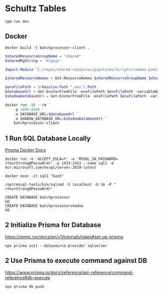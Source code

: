 # Schultz Tables

```
npm run dev
```

## Docker

```
docker build -t batchprocessor-client .
```

```powershell
$sharedResourceGroupName = "shared"
$sharedRgString = 'klgoyi'

Import-Module "C:/repos/shared-resources/pipelines/scripts/common.psm1" -Force

$sharedResourceNames = Get-ResourceNames $sharedResourceGroupName $sharedRgString

$envFilePath = $(Resolve-Path ".env").Path
$databaseUrl = Get-EnvVarFromFile -envFilePath $envFilePath -variableName 'DATABASE_URL'
$shadowDatabaseUrl = Get-EnvVarFromFile -envFilePath $envFilePath -variableName 'SHADOW_DATABASE_URL'

docker run -it --rm `
    -p 3000:8080 `
    -e DATABASE_URL=$databaseUrl `
    -e SHADOW_DATABASE_URL=$shadowDatabaseUrl `
    batchprocessor-client
```

## 1 Run SQL Database Locally

[Prisma Docker Docs](https://www.prisma.io/docs/concepts/database-connectors/sql-server/sql-server-docker)

```
docker run -e 'ACCEPT_EULA=Y' -e 'MSSQL_SA_PASSWORD=<YourStrong@Passw0rd>' -p 1433:1433 --name sql1 -d mcr.microsoft.com/mssql/server:2019-latest
```

```
docker exec -it sql1 "bash"
```

```
/opt/mssql-tools/bin/sqlcmd -S localhost -U SA -P "<YourStrong@Passw0rd>"
```

```
CREATE DATABASE batchprocessor
GO
CREATE DATABASE batchprocessorshadow
GO
```

## 2 Initialize Prisma for Database

<https://remix.run/docs/en/v1/tutorials/jokes#set-up-prisma>
```
npx prisma init --datasource-provider sqlserver
```

## 2 Use Prisma to execute command against DB

<https://www.prisma.io/docs/reference/api-reference/command-reference#db-execute>

```
npx prisma db push
```
